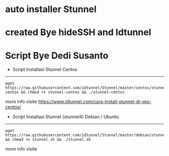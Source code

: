 # auto installer Stunnel
# created Bye hideSSH and Idtunnel
# Script Bye Dedi Susanto

* Script Installasi Stunnel Centos
--------
```
wget https://raw.githubusercontent.com/idtunnel/Stunnel/master/centos/stunnel-centos && chmod +x stunnel-centos && ./stunnel-centos
```
more info visite https://www.idtunnel.com/cara-install-stunnel-di-vps-centos/

* Script Installasi Stunnel (stunnel4) Debian / Ubuntu
--------
```
wget https://raw.githubusercontent.com/idtunnel/Stunnel/master/debian/stunnel.sh && chmod +x stunnel.sh && ./stunnel.sh
```
more info visite

